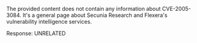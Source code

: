 The provided content does not contain any information about CVE-2005-3084. It's a general page about Secunia Research and Flexera's vulnerability intelligence services.

Response: UNRELATED